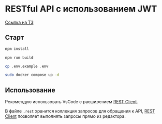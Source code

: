 # RESTful API с использованием JWT
[Ссылка на ТЗ](https://docs.google.com/document/d/1oPH8JBo4P8z8gC5R4Zzv8m8Aacm9AB8FZ5eGjA_IziY/edit?usp=sharing) 
## Старт


```sh
npm install
```

```sh
npm run build
```

```sh
cp .env.example .env
```

```sh
sudo docker compose up -d
```

## Использование
Рекомендую использовать VsCode с расширением [REST Client](https://marketplace.visualstudio.com/items?itemName=humao.rest-client).

В файле `.rest` хранится коллекция запросов для обращения к API, [REST Client](https://marketplace.visualstudio.com/items?itemName=humao.rest-client) позволяет выполнять запросы прямо из редактора.


